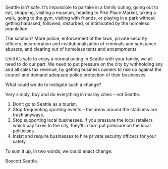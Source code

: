 Seattle isn’t safe. It’s impossible to partake in a family outing, going out to eat, shopping, visiting a museum, heading to Pike Place Market, taking a walk, going to the gym, visiting with friends, or playing in a park without getting harassed, followed, disturbed, or intimidated by the homeless population.

The solution? More police, enforcement of the laws, private security officers, incarceration and institutionalization of criminals and substance abusers, and clearing out of homeless tents and encampments.

Until it’s safe to enjoy a normal outing in Seattle with your family, we all need to do our part. We need to put pressure on the city by withholding any and all sales tax revenue, by getting business owners to rise up against the council and demand adequate police protection of their businesses.

What could we do to instigate such a change?

Very simply, buy and do everything in nearby cities – not Seattle.

1. Don’t go to Seattle as a tourist.
2. Stop frequenting sporting events – the areas around the stadiums are trash anyways.
3. Stop supporting local businesses. If you pressure the local retailers which pay taxes to the city, they’ll in turn put pressure on the local politicians.
4. Insist and require businesses to hire private security officers for your safety.

To sum it up, in two words, we could enact change:

Boycott Seattle.
